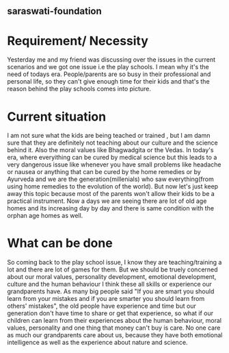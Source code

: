## saraswati-foundation


# Requirement/ Necessity
Yesterday me and my friend was discussing over the issues in the current scenarios and we got one issue i.e the play schools. 
I mean why it's the need of todays era. 
People/parents are so busy in their professional and personal life, so they can't give enough time for their kids and that's the reason behind the play schools comes into picture. 

# Current situation
I am not sure what the kids are being teached or trained , but I am damn sure that they are definitely not teaching about our culture and the science behind it. 
Also the moral values like Bhagwadgita or the Vedas.
In today's era, where everyithing can be cured by medical science but this leads to a very dangerous issue like whenever you have small problems like headache or nausea or anything that can be cured by the home remedies or by Ayurveda and we are the generation(millenials) who saw everything(from using home remedies to the evolution of the world).
But now let's just keep away this topic because most of the parents won't allow their kids to be a practical instrument.
Now a days we are seeing there are lot of old age homes and its increasing day by day and there is same condition with the orphan age homes as well.

# What can be done
So coming back to the play school issue, I know they are teaching/training a lot and there are lot of games for them. 
But we should be truely concerned about our moral values, personality development, emotional development, culture and the human behaviour I think these all skills or experience our grandparents have. 
As many big people said "If you are smart you should learn from your mistakes and if you are smarter you should learn from others' mistakes", the old people have experience and time but our generation don't have time to share or get that experience, so what if our children can learn from their experiences about the human behaviour, moral values, personality and one thing that money can't buy is care.
No one care as much our grandparents care about us, because they have both emotional intelligence as well as the experience about nature and science.
